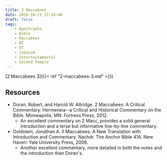 ```yaml
---
title: 2 Maccabees
date: 2024-10-21 17:24:40
draft: false
tags:
    - Apochrypha
    - Bible
    - Maccabees
    - NT
    - OT
    - Judaism
    - Intertestamental
    - Second Temple
---
```


[2 Maccabees 3]({{< ref "2-maccabees-3.md" >}})

## Resources

- Doran, Robert, and Harold W. Attridge. 2 Maccabees: A Critical Commentary. Hermeneia--a Critical and Historical Commentary on the Bible. Minneapolis, MN: Fortress Press, 2012.
    - An excellent commentary on 2 Macc, provides a solid general introduction and a terse but informative line-by-line commentary.
- Goldstein, Jonathan A. II Maccabees: A New Translation with Introduction and Commentary. Nachdr. The Anchor Bible 41A. New Haven: Yale University Press, 2008.
    - Another excellent commentary, more detailed in both the notes and the introduction than Doran's.


